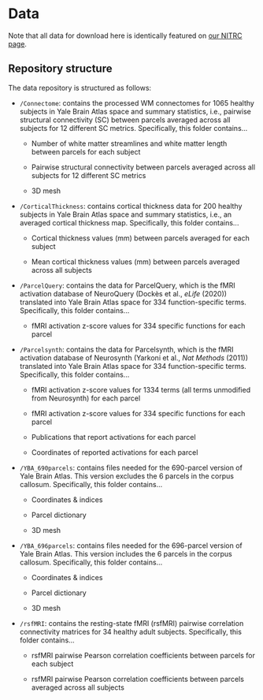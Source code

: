 # Data

Note that all data for download here is identically featured on [our NITRC page](https://www.nitrc.org/projects/yale_atlas_2021/). 

## Repository structure

The data repository is structured as follows:

- `/Connectome`: contains the processed WM connectomes for 1065 healthy subjects in Yale Brain Atlas space and summary statistics, i.e., pairwise structural connectivity (SC) between parcels averaged across all subjects for 12 different SC metrics. Specifically, this folder contains...

  - Number of white matter streamlines and white matter length between parcels for each subject
  
  -	Pairwise structural connectivity between parcels averaged across all subjects for 12 different SC metrics
  
  -	3D mesh

- `/CorticalThickness`: contains cortical thickness data for 200 healthy subjects in Yale Brain Atlas space and summary statistics, i.e., an averaged cortical thickness map. Specifically, this folder contains...

  - Cortical thickness values (mm) between parcels averaged for each subject
  
  -	Mean cortical thickness values (mm) between parcels averaged across all subjects

- `/ParcelQuery`: contains the data for ParcelQuery, which is the fMRI activation database of NeuroQuery (Dockès et al., *eLife* (2020)) translated into Yale Brain Atlas space for 334 function-specific terms. Specifically, this folder contains...

  - fMRI activation z-score values for 334 specific functions for each parcel

- `/Parcelsynth`: contains the data for Parcelsynth, which is the fMRI activation database of Neurosynth (Yarkoni et al., *Nat Methods* (2011)) translated into Yale Brain Atlas space for 334 function-specific terms. Specifically, this folder contains...

  - fMRI activation z-score values for 1334 terms (all terms unmodified from Neurosynth) for each parcel
  
  -	fMRI activation z-score values for 334 specific functions for each parcel
  
  -	Publications that report activations for each parcel
  
  -	Coordinates of reported activations for each parcel

- `/YBA_690parcels`: contains files needed for the 690-parcel version of Yale Brain Atlas. This version excludes the 6 parcels in the corpus callosum. Specifically, this folder contains...

  - Coordinates & indices

  -	Parcel dictionary

  -	3D mesh


- `/YBA_696parcels`: contains files needed for the 696-parcel version of Yale Brain Atlas. This version includes the 6 parcels in the corpus callosum. Specifically, this folder contains...

  - Coordinates & indices

  -	Parcel dictionary

  -	3D mesh

- `/rsfMRI`: contains the resting-state fMRI (rsfMRI) pairwise correlation connectivity matrices for 34 healthy adult subjects. Specifically, this folder contains...

  - rsfMRI pairwise Pearson correlation coefficients between parcels for each subject

  -	rsfMRI pairwise Pearson correlation coefficients between parcels averaged across all subjects

